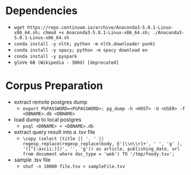 # Dependencies
- ```wget https://repo.continuum.io/archive/Anaconda3-5.0.1-Linux-x86_64.sh; chmod +x Anaconda3-5.0.1-Linux-x86_64.sh; ./Anaconda3-5.0.1-Linux-x86_64.sh```
- ```conda install -y nltk; python -m nltk.downloader punkt```
- ```conda install -y spacy; python -m spacy download en```
- ```conda install -y pyspark```
- ```gloVe 6B (Wikipedia - 300d) [deprecated]```

# Corpus Preparation
- extract remote postgres dump
  - ``` export PGPASSWORD=<PGPASSWORD>; pg_dump -h <HOST> -U <USER> -f <DBNAME>.db <DBNAME> ```
- load dump to local postgres
  - ```psql <DBNAME> < <DBNAME>.db```
- extract query result into a .tsv file
  - ```\copy (select (title || '. ' || regexp_replace(regexp_replace(body, E'[\\n\\r]+', ' ', 'g' ), '([^[:ascii:]])', '', 'g')) as article, publishing_date, url from document where doc_type = 'web') TO '/tmp/foody.tsv';```
- sample .tsv file
  - ```shuf -n 10000 file.tsv > sampleFile.tsv```
